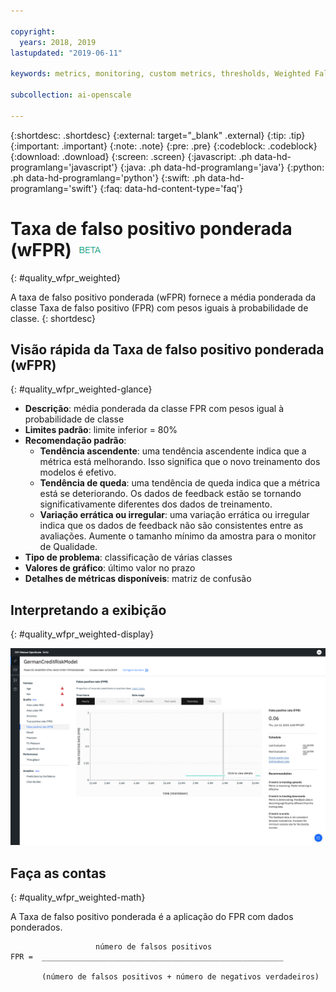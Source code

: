 ```yaml
---

copyright:
  years: 2018, 2019
lastupdated: "2019-06-11"

keywords: metrics, monitoring, custom metrics, thresholds, Weighted False Positive Rate, wFPR

subcollection: ai-openscale

---
```


{:shortdesc: .shortdesc}
{:external: target="_blank" .external}
{:tip: .tip}
{:important: .important}
{:note: .note}
{:pre: .pre}
{:codeblock: .codeblock}
{:download: .download}
{:screen: .screen}
{:javascript: .ph data-hd-programlang='javascript'}
{:java: .ph data-hd-programlang='java'}
{:python: .ph data-hd-programlang='python'}
{:swift: .ph data-hd-programlang='swift'}
{:faq: data-hd-content-type='faq'}

# Taxa de falso positivo ponderada (wFPR) ![tag beta](images/beta.png)
{: #quality_wfpr_weighted}

A taxa de falso positivo ponderada (wFPR) fornece a média ponderada da classe Taxa de falso positivo (FPR) com pesos iguais à probabilidade de classe.
{: shortdesc}

## Visão rápida da Taxa de falso positivo ponderada (wFPR)
{: #quality_wfpr_weighted-glance}

- **Descrição**: média ponderada da classe FPR com pesos igual à probabilidade de classe
- **Limites padrão**: limite inferior = 80%
- **Recomendação padrão**:
   - **Tendência ascendente**: uma tendência ascendente indica que a métrica está melhorando. Isso significa que o novo treinamento dos modelos é efetivo.
   - **Tendência de queda**: uma tendência de queda indica que a métrica
está se deteriorando. Os dados de feedback estão se tornando significativamente diferentes dos dados de treinamento.
   - **Variação errática ou irregular**: uma variação errática ou irregular
indica que os dados de feedback não são consistentes entre as avaliações. Aumente o tamanho mínimo da
amostra para o monitor de Qualidade.
- **Tipo de problema**: classificação de várias classes
- **Valores de gráfico**: último valor no prazo
- **Detalhes de métricas disponíveis**: matriz de confusão

## Interpretando a exibição
{: #quality_wfpr_weighted-display}

![o gráfico de Taxa de falso positivo ponderada é exibido.](images/quality-fpr.png)

## Faça as contas
{: #quality_wfpr_weighted-math}

A Taxa de falso positivo ponderada é a aplicação do FPR com dados ponderados.

```
                   número de falsos positivos
FPR =  ______________________________________________________

       (número de falsos positivos + número de negativos verdadeiros)
```

